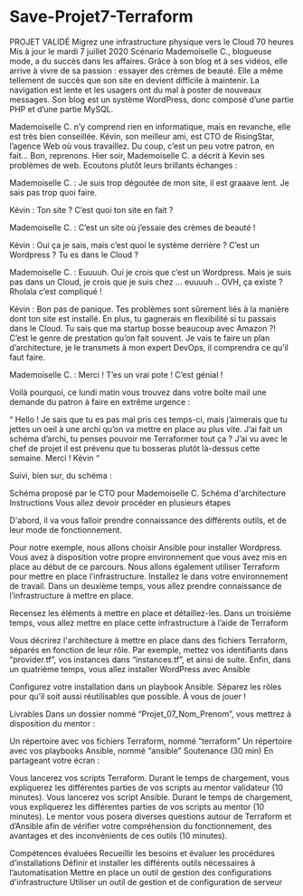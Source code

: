 # Save-Projet7-Terraform
PROJET VALIDÉ
Migrez une infrastructure physique vers le Cloud
70 heures
Mis à jour le mardi 7 juillet 2020
Scénario
Mademoiselle C., blogueuse mode, a du succès dans les affaires. Grâce à son blog et à ses vidéos, elle arrive à vivre de sa passion : essayer des crèmes de beauté. Elle a même tellement de succès que son site en devient difficile à maintenir. La navigation est lente et les usagers ont du mal à poster de nouveaux messages. Son blog est un système WordPress, donc composé d’une partie PHP et d’une partie MySQL.

Mademoiselle C. n’y comprend rien en informatique, mais en revanche, elle est très bien conseillée. Kévin, son meilleur ami, est CTO de RisingStar, l’agence Web où vous travaillez. Du coup, c’est un peu votre patron, en fait… Bon, reprenons. Hier soir, Mademoiselle C. a décrit à Kevin ses problèmes de web. Ecoutons plutôt leurs brillants échanges :

Mademoiselle C. : Je suis trop dégoutée de mon site, il est graaave lent. Je sais pas trop quoi faire.

Kévin : Ton site ? C’est quoi ton site en fait ?

Mademoiselle C. : C’est un site où j’essaie des crèmes de beauté !

Kévin : Oui ça je sais, mais c’est quoi le système derrière ? C’est un Wordpress ? Tu es dans le Cloud ?

Mademoiselle C. : Euuuuh. Oui je crois que c’est un Wordpress. Mais je suis pas dans un Cloud, je crois que je suis chez … euuuuh .. OVH, ça existe ? Rholala c’est compliqué !

Kévin : Bon pas de panique. Tes problèmes sont sûrement liés à la manière dont ton site est installé. En plus, tu gagnerais en flexibilité si tu passais dans le Cloud. Tu sais que ma startup bosse beaucoup avec Amazon ?! C’est le genre de prestation qu’on fait souvent. Je vais te faire un plan d’architecture, je le transmets à mon expert DevOps, il comprendra ce qu’il faut faire.

Mademoiselle C. : Merci ! T’es un vrai pote ! C’est génial !

 Voilà pourquoi, ce lundi matin vous trouvez dans votre boîte mail une demande du patron à faire en extrême urgence :

“ Hello ! Je sais que tu es pas mal pris ces temps-ci, mais j’aimerais que tu jettes un oeil à une archi qu’on va mettre en place au plus vite. J’ai fait un schéma d’archi, tu penses pouvoir me Terraformer tout ça ? J’ai vu avec le chef de projet il est prévenu que tu bosseras plutôt là-dessus cette semaine. Merci ! Kévin “

Suivi, bien sur, du schéma :

Schéma proposé par le CTO pour Mademoiselle C.
Schéma d'architecture 
Instructions
Vous allez devoir procéder en plusieurs étapes

D'abord, il va vous falloir prendre connaissance des différents outils, et de leur mode de fonctionnement.

Pour notre exemple, nous allons choisir Ansible pour installer Wordpress. Vous avez à disposition votre propre environnement que vous avez mis en place au début de ce parcours.
Nous allons également utiliser Terraform pour mettre en place l’infrastructure. Installez le dans votre environnement de travail.
Dans un deuxième temps, vous allez prendre connaissance de l’infrastructure à mettre en place.

Recensez les éléments à mettre en place et détaillez-les.
Dans un troisième temps, vous allez mettre en place cette infrastructure à l’aide de Terraform

Vous décrirez l'architecture à mettre en place dans des fichiers Terraform, séparés en fonction de leur rôle. Par exemple, mettez vos identifiants dans “provider.tf”, vos instances dans “instances.tf”, et ainsi de suite.
Enfin, dans un quatrième temps, vous allez installer WordPress avec Ansible

Configurez votre installation dans un playbook Ansible. Séparez les rôles pour qu’il soit aussi réutilisables que possible.
À vous de jouer !

Livrables
Dans un dossier nommé “Projet_07_Nom_Prenom”, vous mettrez à disposition du mentor :

Un répertoire avec vos fichiers Terraform, nommé “terraform”
Un répertoire avec vos playbooks Ansible, nommé “ansible”
Soutenance (30 min)
En partageant votre écran :

Vous lancerez vos scripts Terraform. Durant le temps de chargement, vous expliquerez les différentes parties de vos scripts au mentor validateur (10 minutes).
Vous lancerez vos script Ansible. Durant le temps de chargement, vous expliquerez les différentes parties de vos scripts au mentor (10 minutes).
Le mentor vous posera diverses questions autour de Terraform et d’Ansible afin de vérifier votre compréhension du fonctionnement, des avantages et des inconvénients de ces outils (10 minutes).
 

Compétences évaluées
Recueillir les besoins et évaluer les procédures d’installations
Définir et installer les différents outils nécessaires à l’automatisation
Mettre en place un outil de gestion des configurations d'infrastructure
Utiliser un outil de gestion et de configuration de serveur
